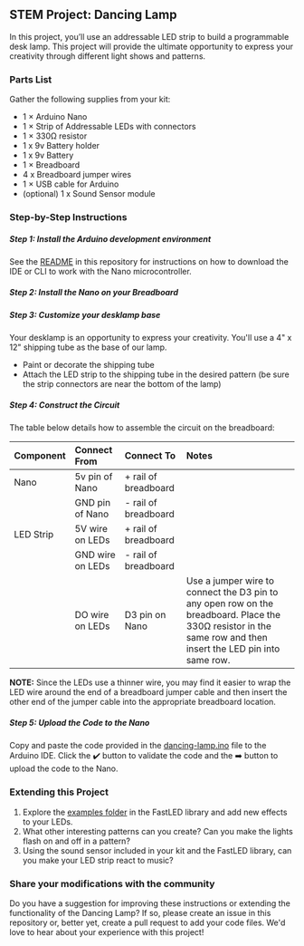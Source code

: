## STEM Project: Dancing Lamp

In this project, you’ll use an addressable LED strip to build a programmable desk lamp. This project will provide the ultimate opportunity to express your creativity through different light shows and patterns. 

### Parts List

Gather the following supplies from your kit:
- 1 × Arduino Nano
- 1 × Strip of Addressable LEDs with connectors
- 1 × 330Ω resistor
- 1 x 9v Battery holder
- 1 x 9v Battery
- 1 × Breadboard
- 4 x Breadboard jumper wires
- 1 × USB cable for Arduino
- (optional) 1 x Sound Sensor module

### Step-by-Step Instructions

##### Step 1: Install the Arduino development environment 
See the [README](https://github.com/gallopingdev/stem-projects/blob/main/README.md) in this repository for instructions on how to download the IDE or CLI to work with the Nano microcontroller.

##### Step 2: Install the Nano on your Breadboard

##### Step 3: Customize your desklamp base
Your desklamp is an opportunity to express your creativity. You'll use a 4" x 12" shipping tube as the base of our lamp. 
- Paint or decorate the shipping tube
- Attach the LED strip to the shipping tube in the desired pattern (be sure the strip connectors are near the bottom of the lamp)

##### Step 4: Construct the Circuit

The table below details how to assemble the circuit on the breadboard:

| Component | Connect From | Connect To | Notes |
| :------- | :-------------- | :--------- | :---------- |
| Nano |  5v pin of Nano | + rail of breadboard |  |
|  | GND pin of Nano | - rail of breadboard |  |
| LED Strip | 5V wire on LEDs | + rail of breadboard |  |
|  | GND wire on LEDs | - rail of breadboard |  |
|  | DO wire on LEDs | D3 pin on Nano | Use a jumper wire to connect the D3 pin to any open row on the breadboard. Place the 330Ω resistor in the same row and then insert the LED pin into same row. |

**NOTE:** Since the LEDs use a thinner wire, you may find it easier to wrap the LED wire around the end of a breadboard jumper cable and then insert the other end of the jumper cable into the appropriate breadboard location.

##### Step 5: Upload the Code to the Nano

Copy and paste the code provided in the [dancing-lamp.ino](https://github.com/gallopingdev/stem-projects/blob/main/dancing-lamp/dancing-lamp.ino) file to the Arduino IDE. Click the ✔️ button to validate the code and the ➡️ button to upload the code to the Nano.

### Extending this Project

1. Explore the [examples folder](https://github.com/FastLED/FastLED/tree/master/examples) in the FastLED library and add new effects to your LEDs.
2. What other interesting patterns can you create? Can you make the lights flash on and off in a pattern?
3. Using the sound sensor included in your kit and the FastLED library, can you make your LED strip react to music?

### Share your modifications with the community

Do you have a suggestion for improving these instructions or extending the functionality of the Dancing Lamp? If so, please create an issue in this repository or, better yet, create a pull request to add your code files. We'd love to hear about your experience with this project!

